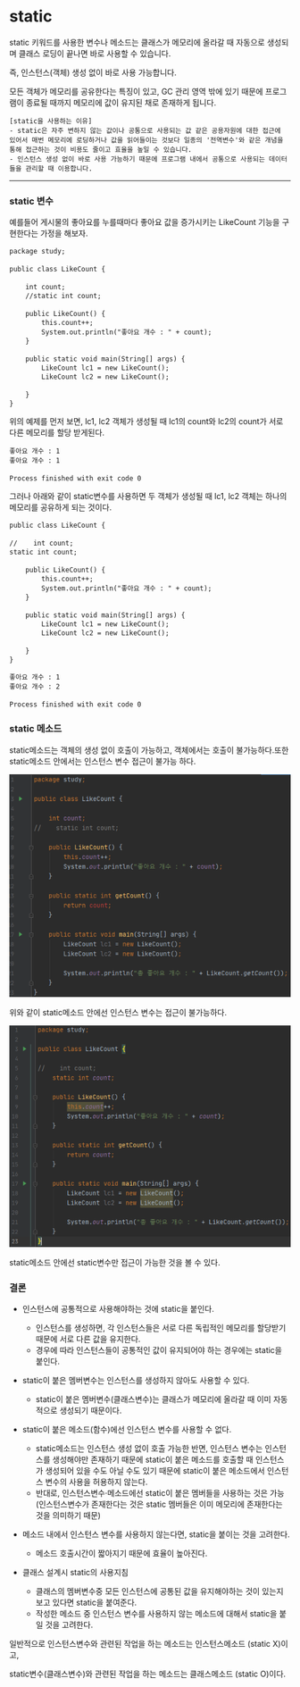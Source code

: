# static

static 키워드를 사용한 변수나 메소드는 클래스가 메모리에 올라갈 때 자동으로 생성되며 클래스 로딩이 끝나면 바로 사용할 수 있습니다. 

즉, 인스턴스(객체) 생성 없이 바로 사용 가능합니다.

모든 객체가 메모리를 공유한다는 특징이 있고, GC 관리 영역 밖에 있기 때문에 프로그램이 종료될 때까지 메모리에 값이 유지된 채로 존재하게 됩니다.

````
[static을 사용하는 이유]
- static은 자주 변하지 않는 값이나 공통으로 사용되는 값 같은 공용자원에 대한 접근에 있어서 매번 메모리에 로딩하거나 값을 읽어들이는 것보다 일종의 '전역변수'와 같은 개념을 통해 접근하는 것이 비용도 줄이고 효율을 높일 수 있습니다.
- 인스턴스 생성 없이 바로 사용 가능하기 때문에 프로그램 내에서 공통으로 사용되는 데이터들을 관리할 때 이용합니다.
````

---

### static 변수

예를들어 게시물의 좋아요를 누를때마다 좋아요 값을 증가시키는 LikeCount 기능을 구현한다는 가정을 해보자.
````
package study;

public class LikeCount {

    int count;
    //static int count;
 
    public LikeCount() {
        this.count++;
        System.out.println("좋아요 개수 : " + count);
    }
 
    public static void main(String[] args) {
        LikeCount lc1 = new LikeCount();
        LikeCount lc2 = new LikeCount();
 
    }
}
````
위의 예제를 먼저 보면, lc1, lc2 객체가 생성될 때 lc1의 count와 lc2의 count가 서로 다른 메모리를 할당 받게된다.
````
좋아요 개수 : 1
좋아요 개수 : 1

Process finished with exit code 0
````

그러나 아래와 같이 static변수를 사용하면 두 객체가 생성될 때 lc1, lc2 객체는 하나의 메모리를 공유하게 되는 것이다.

````
public class LikeCount {

//    int count;
static int count;

    public LikeCount() {
        this.count++;
        System.out.println("좋아요 개수 : " + count);
    }
 
    public static void main(String[] args) {
        LikeCount lc1 = new LikeCount();
        LikeCount lc2 = new LikeCount();
 
    }
}
````

````
좋아요 개수 : 1
좋아요 개수 : 2

Process finished with exit code 0
````

### static 메소드
static메소드는 객체의 생성 없이 호출이 가능하고, 객체에서는 호출이 불가능하다.또한 static메소드 안에서는 인스턴스 변수 접근이 불가능 하다.

![static메소드1.png](/image/static메소드1.png)

위와 같이 static메소드 안에선 인스턴스 변수는 접근이 불가능하다.

![static메소드2.png](/image/static메소드2.png)

static메소드 안에선 static변수만 접근이 가능한 것을 볼 수 있다.

### 결론
- 인스턴스에 공통적으로 사용해야하는 것에 static을 붙인다. 
  - 인스턴스를 생성하면, 각 인스턴스들은 서로 다른 독립적인 메모리를 할당받기 때문에 서로 다른 값을 유지한다.
  - 경우에 따라 인스턴스들이 공통적인 값이 유지되어야 하는 경우에는 static을 붙인다.

- static이 붙은 멤버변수는 인스턴스를 생성하지 않아도 사용할 수 있다.
  - static이 붙은 멤버변수(클래스변수)는 클래스가 메모리에 올라갈 때 이미 자동적으로 생성되기 때문이다.

- static이 붙은 메소드(함수)에선 인스턴스 변수를 사용할 수 없다.
  - static메소드는 인스턴스 생성 없이 호출 가능한 반면, 인스턴스 변수는 인스턴스를 생성해야만 존재하기 때문에 static이 붙은 메소드를 호출할 때 인스턴스가 생성되어 있을 수도 아닐 수도 있기 때문에 static이 붙은 메소드에서 인스턴스 변수의 사용을 허용하지 않는다.
  - 반대로, 인스턴스변수·메소드에선 static이 붙은 멤버들을 사용하는 것은 가능(인스턴스변수가 존재한다는 것은 static 멤버들은 이미 메모리에 존재한다는 것을 의미하기 때문)

- 메소드 내에서 인스턴스 변수를 사용하지 않는다면, static을 붙이는 것을 고려한다.
  - 메소드 호출시간이 짧아지기 때문에 효율이 높아진다.

- 클래스 설계시 static의 사용지침
  - 클래스의 멤버변수중 모든 인스턴스에 공통된 값을 유지해야하는 것이 있는지 보고 있다면 static을 붙여준다.
  - 작성한 메소드 중 인스턴스 변수를 사용하지 않는 메소드에 대해서 static을 붙일 것을 고려한다.


일반적으로 인스턴스변수와 관련된 작업을 하는 메소드는 인스턴스메소드 (static X)이고,

static변수(클래스변수)와 관련된 작업을 하는 메소드는 클래스메소드 (static O)이다.